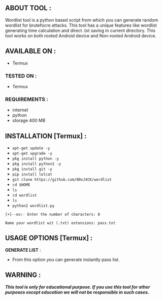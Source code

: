 
## ABOUT TOOL :

Wordlist tool is a python based script from which you can generate random wordlist for brutefocre attacks. This tool has a unique features like wordlist generating time calculation and direct .txt saving in current directory. This tool works on both rooted Android device and Non-rooted Android device.


## AVAILABLE ON :

* Termux

### TESTED ON :

* Termux

### REQUIREMENTS :
* internet
* python
* storage 400 MB
  
## INSTALLATION [Termux] :

* `apt-get update -y`
* `apt-get upgrade -y`
* `pkg install python -y`
* `pkg install python2 -y`
* `pkg install git -y`
* `pip install lolcat`
* `git clone https://github.com/00xJ4CK/wordlist`
* `cd $HOME`
* `ls`
* `cd wordlist`
* `ls`
* `python2 wordlist.py`

```
[+]--ex:- Enter the number of characters: 8

Name your wordlist wit (.txt) extensions: pass.txt
```
## USAGE OPTIONS [Termux] :

__GENERATE LIST__ :
- From this option you can generate instantly pass list.

## WARNING : 
***This tool is only for educational purpose. If you use this tool for other purposes except education we will not be responsible in such cases.***
